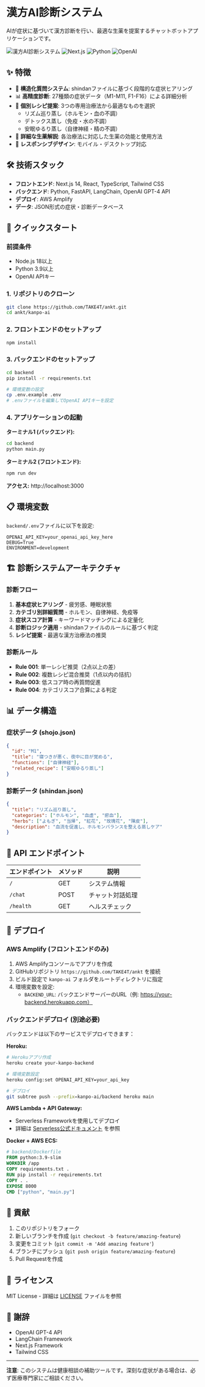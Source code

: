 # 漢方AI診断システム

AIが症状に基づいて漢方診断を行い、最適な生薬を提案するチャットボットアプリケーションです。

![漢方AI診断システム](https://img.shields.io/badge/漢方-AI診断システム-green)
![Next.js](https://img.shields.io/badge/Next.js-15.4.4-black)
![Python](https://img.shields.io/badge/Python-3.9+-blue)
![OpenAI](https://img.shields.io/badge/OpenAI-GPT--4-orange)

## ✨ 特徴

- 🤖 **構造化質問システム**: shindanファイルに基づく段階的な症状ヒアリング
- 📊 **高精度診断**: 27種類の症状データ（M1-M11, F1-F16）による詳細分析
- 🌿 **個別レシピ提案**: 3つの専用治療法から最適なものを選択
  - リズム巡り蒸し（ホルモン・血の不調）
  - デトックス蒸し（免疫・水の不調）
  - 安眠ゆるり蒸し（自律神経・精の不調）
- 💊 **詳細な生薬解説**: 各治療法に対応した生薬の効能と使用方法
- 📱 **レスポンシブデザイン**: モバイル・デスクトップ対応

## 🛠 技術スタック

- **フロントエンド**: Next.js 14, React, TypeScript, Tailwind CSS
- **バックエンド**: Python, FastAPI, LangChain, OpenAI GPT-4 API
- **デプロイ**: AWS Amplify
- **データ**: JSON形式の症状・診断データベース

## 🚀 クイックスタート

### 前提条件

- Node.js 18以上
- Python 3.9以上
- OpenAI APIキー

### 1. リポジトリのクローン

```bash
git clone https://github.com/TAKE4T/ankt.git
cd ankt/kanpo-ai
```

### 2. フロントエンドのセットアップ

```bash
npm install
```

### 3. バックエンドのセットアップ

```bash
cd backend
pip install -r requirements.txt

# 環境変数の設定
cp .env.example .env
# .envファイルを編集してOpenAI APIキーを設定
```

### 4. アプリケーションの起動

**ターミナル1 (バックエンド):**
```bash
cd backend
python main.py
```

**ターミナル2 (フロントエンド):**
```bash
npm run dev
```

**アクセス:** http://localhost:3000

## 📋 環境変数

`backend/.env`ファイルに以下を設定:

```env
OPENAI_API_KEY=your_openai_api_key_here
DEBUG=True
ENVIRONMENT=development
```

## 🏗 診断システムアーキテクチャ

### 診断フロー

1. **基本症状ヒアリング** - 疲労感、睡眠状態
2. **カテゴリ別詳細質問** - ホルモン、自律神経、免疫等
3. **症状スコア計算** - キーワードマッチングによる定量化
4. **診断ロジック適用** - shindanファイルのルールに基づく判定
5. **レシピ提案** - 最適な漢方治療法の推奨

### 診断ルール

- **Rule 001**: 単一レシピ推奨（2点以上の差）
- **Rule 002**: 複数レシピ混合推奨（1点以内の拮抗）
- **Rule 003**: 低スコア時の再質問促進
- **Rule 004**: カテゴリスコア合算による判定

## 📊 データ構造

### 症状データ (shojo.json)
```json
{
  "id": "M1",
  "title": "寝つきが悪く、夜中に目が覚める",
  "functions": ["自律神経"],
  "related_recipe": ["安眠ゆるり蒸し"]
}
```

### 診断データ (shindan.json)
```json
{
  "title": "リズム巡り蒸し",
  "categories": ["ホルモン", "血虚", "瘀血"],
  "herbs": ["よもぎ", "当帰", "紅花", "玫瑰花", "陳皮"],
  "description": "血流を促進し、ホルモンバランスを整える蒸しケア"
}
```

## 🔗 API エンドポイント

| エンドポイント | メソッド | 説明 |
|---|---|---|
| `/` | GET | システム情報 |
| `/chat` | POST | チャット対話処理 |
| `/health` | GET | ヘルスチェック |

## 🚀 デプロイ

### AWS Amplify (フロントエンドのみ)

1. AWS Amplifyコンソールでアプリを作成
2. GitHubリポジトリ `https://github.com/TAKE4T/ankt` を接続
3. ビルド設定で `kanpo-ai` フォルダをルートディレクトリに指定
4. 環境変数を設定:
   - `BACKEND_URL`: バックエンドサーバーのURL（例: https://your-backend.herokuapp.com）

### バックエンドデプロイ (別途必要)

バックエンドは以下のサービスでデプロイできます：

**Heroku:**
```bash
# Herokuアプリ作成
heroku create your-kanpo-backend

# 環境変数設定
heroku config:set OPENAI_API_KEY=your_api_key

# デプロイ
git subtree push --prefix=kanpo-ai/backend heroku main
```

**AWS Lambda + API Gateway:**
- Serverless Frameworkを使用してデプロイ
- 詳細は [Serverless公式ドキュメント](https://www.serverless.com/) を参照

**Docker + AWS ECS:**
```dockerfile
# backend/Dockerfile
FROM python:3.9-slim
WORKDIR /app
COPY requirements.txt .
RUN pip install -r requirements.txt
COPY . .
EXPOSE 8000
CMD ["python", "main.py"]
```

## 🤝 貢献

1. このリポジトリをフォーク
2. 新しいブランチを作成 (`git checkout -b feature/amazing-feature`)
3. 変更をコミット (`git commit -m 'Add amazing feature'`)
4. ブランチにプッシュ (`git push origin feature/amazing-feature`)
5. Pull Requestを作成

## 📄 ライセンス

MIT License - 詳細は [LICENSE](LICENSE) ファイルを参照

## 🙏 謝辞

- OpenAI GPT-4 API
- LangChain Framework
- Next.js Framework
- Tailwind CSS

---

**注意**: このシステムは健康相談の補助ツールです。深刻な症状がある場合は、必ず医療専門家にご相談ください。
